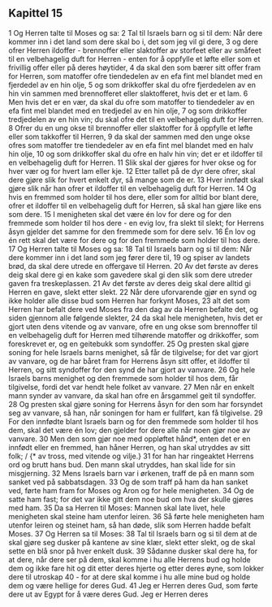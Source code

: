 ## Kapittel 15

1 Og Herren talte til Moses og sa:
2 Tal til Israels barn og si til dem: Når dere kommer inn i det land som dere skal bo i, det som jeg vil gi dere,
3 og dere ofrer Herren ildoffer - brennoffer eller slaktoffer av storfeet eller av småfeet til en velbehagelig duft for Herren - enten for å oppfylle et løfte eller som et frivillig offer eller på deres høytider,
4 da skal den som bærer sitt offer fram for Herren, som matoffer ofre tiendedelen av en efa fint mel blandet med en fjerdedel av en hin olje,
5 og som drikkoffer skal du ofre fjerdedelen av en hin vin sammen med brennofferet eller slaktofferet, hvis det er et lam.
6 Men hvis det er en vær, da skal du ofre som matoffer to tiendedeler av en efa fint mel blandet med en tredjedel av en hin olje,
7 og som drikkoffer tredjedelen av en hin vin; du skal ofre det til en velbehagelig duft for Herren.
8 Ofrer du en ung okse til brennoffer eller slaktoffer for å oppfylle et løfte eller som takkoffer til Herren,
9 da skal der sammen med den unge okse ofres som matoffer tre tiendedeler av en efa fint mel blandet med en halv hin olje,
10 og som drikkoffer skal du ofre en halv hin vin; det er et ildoffer til en velbehagelig duft for Herren.
11 Slik skal der gjøres for hver okse og for hver vær og for hvert lam eller kje.
12 Etter tallet på de dyr dere ofrer, skal dere gjøre slik for hvert enkelt dyr, så mange som de er.
13 Hver innfødt skal gjøre slik når han ofrer et ildoffer til en velbehagelig duft for Herren.
14 Og hvis en fremmed som holder til hos dere, eller som for alltid bor blant dere, ofrer et ildoffer til en velbehagelig duft for Herren, så skal han gjøre like ens som dere.
15 I menigheten skal det være én lov for dere og for den fremmede som holder til hos dere - en evig lov, fra slekt til slekt; for Herrens åsyn gjelder det samme for den fremmede som for dere selv.
16 Én lov og én rett skal det være for dere og for den fremmede som holder til hos dere.
17 Og Herren talte til Moses og sa:
18 Tal til Israels barn og si til dem: Når dere kommer inn i det land som jeg fører dere til,
19 og spiser av landets brød, da skal dere utrede en offergave til Herren.
20 Av det første av deres deig skal dere gi en kake som gavedere skal gi den slik som dere utreder gaven fra treskeplassen.
21 Av det første av deres deig skal dere alltid gi Herren en gave, slekt etter slekt.
22 Når dere uforvarende gjør en synd og ikke holder alle disse bud som Herren har forkynt Moses,
23 alt det som Herren har befalt dere ved Moses fra den dag av da Herren befalte det, og siden gjennom alle følgende slekter,
24 da skal hele menigheten, hvis det er gjort uten dens vitende og av vanvare, ofre en ung okse som brennoffer til en velbehagelig duft for Herren med tilhørende matoffer og drikkoffer, som foreskrevet er, og en geitebukk som syndoffer.
25 Og presten skal gjøre soning for hele Israels barns menighet, så får de tilgivelse; for det var gjort av vanvare, og de har båret fram for Herrens åsyn sitt offer, et ildoffer til Herren, og sitt syndoffer for den synd de har gjort av vanvare.
26 Og hele Israels barns menighet og den fremmede som holder til hos dem, får tilgivelse, fordi det var hendt hele folket av vanvare.
27 Men når en enkelt mann synder av vanvare, da skal han ofre en årsgammel geit til syndoffer.
28 Og presten skal gjøre soning for Herrens åsyn for den som har forsyndet seg av vanvare, så han, når soningen for ham er fullført, kan få tilgivelse.
29 For den innfødte blant Israels barn og for den fremmede som holder til hos dem, skal det være én lov; den gjelder for dere alle når noen gjør noe av vanvare.
30 Men den som gjør noe med oppløftet hånd*, enten det er en innfødt eller en fremmed, han håner Herren, og han skal utryddes av sitt folk; / {* av tross, med vitende og vilje.}
31 for han har ringeaktet Herrens ord og brutt hans bud. Den mann skal utryddes, han skal lide for sin misgjerning.
32 Mens Israels barn var i ørkenen, traff de på en mann som sanket ved på sabbatsdagen.
33 Og de som traff på ham da han sanket ved, førte ham fram for Moses og Aron og for hele menigheten.
34 Og de satte ham fast; for det var ikke gitt dem noe bud om hva der skulle gjøres med ham.
35 Da sa Herren til Moses: Mannen skal late livet, hele menigheten skal steine ham utenfor leiren.
36 Så førte hele menigheten ham utenfor leiren og steinet ham, så han døde, slik som Herren hadde befalt Moses.
37 Og Herren sa til Moses:
38 Tal til Israels barn og si til dem at de skal gjøre seg dusker på kantene av sine klær, slekt etter slekt, og de skal sette en blå snor på hver enkelt dusk.
39 Sådanne dusker skal dere ha, for at dere, når dere ser på dem, skal komme i hu alle Herrens bud og holde dem og ikke fare hit og dit etter deres hjerte og etter deres øyne, som lokker dere til utroskap
40 - for at dere skal komme i hu alle mine bud og holde dem og være hellige for deres Gud.
41 Jeg er Herren deres Gud, som førte dere ut av Egypt for å være deres Gud. Jeg er Herren deres
